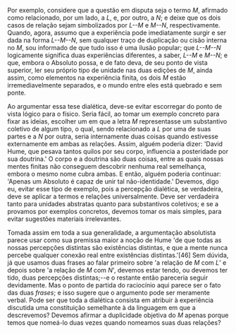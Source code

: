 Por exemplo, considere que a questão em disputa seja o termo _M_, afirmado como relacionado, por um lado, a _L_, e, por outro, a _N_; e deixe que os dois casos de relação sejam simbolizados por _L--M_ e _M--N_, respectivamente. Quando, agora, assumo que a experiência pode imediatamente surgir e ser dada na forma _L--M--N_, sem qualquer traço de duplicação ou cisão interna no _M_, sou informado de que tudo isso é uma ilusão popular; que _L--M--N_ logicamente significa duas experiências diferentes, a saber, _L--M_ e _M--N_; e que, embora o Absoluto possa, e de fato deva, de seu ponto de vista superior, ler seu próprio tipo de unidade nas duas edições de _M_, ainda assim, como elementos na experiência finita, os dois _M_ estão irremediavelmente separados, e o mundo entre eles está quebrado e sem ponte.

Ao argumentar essa tese dialética, deve-se evitar escorregar do ponto de vista lógico para o físico. Seria fácil, ao tomar um exemplo concreto para fixar as ideias, escolher um em que a letra _M_ representasse um substantivo coletivo de algum tipo, o qual, sendo relacionado a _L_ por uma de suas partes e a _N_ por outra, seria internamente duas coisas quando estivesse externamente em ambas as relações. Assim, alguém poderia dizer: 'David Hume, que pesava tantos quilos por seu corpo, influencia a posteridade por sua doutrina.' O corpo e a doutrina são duas coisas, entre as quais nossas mentes finitas não conseguem descobrir nenhuma real semelhança, embora o mesmo nome cubra ambas. E então, alguém poderia continuar: 'Apenas um Absoluto é capaz de unir tal não-identidade.' Devemos, digo eu, evitar esse tipo de exemplo, pois a percepção dialética, se verdadeira, deve se aplicar a termos e relações universalmente. Deve ser verdadeira tanto para unidades abstratas quanto para substantivos coletivos; e se a provamos por exemplos concretos, devemos tomar os mais simples, para evitar sugestões materiais irrelevantes.

Tomada assim em toda a sua generalidade, a argumentação absolutista parece usar como sua premissa maior a noção de Hume 'de que todas as nossas percepções distintas são existências distintas, e que a mente nunca percebe qualquer conexão real entre existências distintas.'[46] Sem dúvida, já que usamos duas frases ao falar primeiro sobre 'a relação de _M_ com _L_' e depois sobre 'a relação de _M_ com _N_', devemos estar tendo, ou devemos ter tido, duas percepções distintas;--e o restante então pareceria seguir devidamente. Mas o ponto de partida do raciocínio aqui parece ser o fato das duas _frases_; e isso sugere que o argumento pode ser meramente verbal. Pode ser que toda a dialética consista em atribuir à experiência discutida uma constituição semelhante à da linguagem em que a descrevemos? Devemos afirmar a duplicidade objetiva do _M_ apenas porque temos que nomeá-lo duas vezes quando nomeamos suas duas relações?